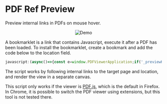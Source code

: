 # PDF Ref Preview

Preview internal links in PDFs on mouse hover.

<p align="center">
  <img title="Demo" src="https://raw.githubusercontent.com/belinghy/PDFRefPreview/assets/assets/demo.gif">
</p>

A bookmarklet is a link that contains Javascript, execute it after a PDF has been loaded. To install the bookmarklet, create a bookmark and add the code below to the location field.

```js
javascript:(async()=>{const e=window.PDFViewerApplication;if('_previewHandler'in e)return document.removeEventListener('mouseover',e._previewHandler),void delete e._previewHandler;const t=await e.pdfDocument.getDestinations();async function n(n){if('internalLink'!=n.target.className)return;const i=n.target.hash,o=n.target.parentElement,r=document.createElement('canvas');r.style.border='1px solid black',r.style.direction='ltr';const a=decodeURIComponent(i.substring(1)),s=a in t?t[a]:JSON.parse(a),d=e.pdfLinkService._cachedPageNumber(s[0]);e.pdfDocument.getPage(d).then(function(e){const t=e.getViewport({scale:1});r.style.height=`${t.height}px`,r.style.width=`${t.width}px`;const n=e.getViewport({scale:4,offsetX:4*-s[2],offsetY:4*(s[3]-t.height)});r.height=n.height,r.width=n.width;const i={canvasContext:r.getContext('2d'),viewport:n};e.render(i)}),o.appendChild(r),o.addEventListener('mouseleave',function(e){r.remove()})}document.addEventListener('mouseover',n),e._previewHandler=n})();
```

The script works by following internal links to the target page and location, and render the view in a separate canvas.

This script only works if the viewer is [PDF.js](https://github.com/mozilla/pdf.js/), which is the default in Firefox. In Chrome, it is possible to switch the PDF viewer using extensions, but this tool is not tested there.